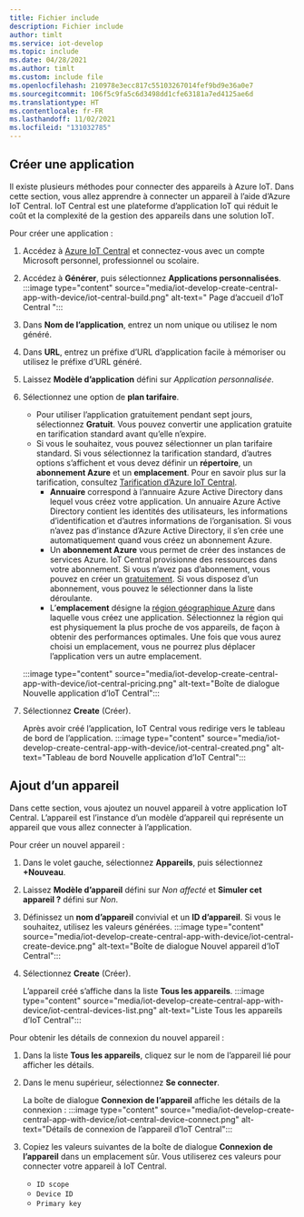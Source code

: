 ```yaml
---
title: Fichier include
description: Fichier include
author: timlt
ms.service: iot-develop
ms.topic: include
ms.date: 04/28/2021
ms.author: timlt
ms.custom: include file
ms.openlocfilehash: 210978e3ecc817c55103267014fef9bd9e36a0e7
ms.sourcegitcommit: 106f5c9fa5c6d3498dd1cfe63181a7ed4125ae6d
ms.translationtype: HT
ms.contentlocale: fr-FR
ms.lasthandoff: 11/02/2021
ms.locfileid: "131032785"
---
```

## <a name="create-an-application"></a>Créer une application
Il existe plusieurs méthodes pour connecter des appareils à Azure IoT. Dans cette section, vous allez apprendre à connecter un appareil à l’aide d’Azure IoT Central. IoT Central est une plateforme d’application IoT qui réduit le coût et la complexité de la gestion des appareils dans une solution IoT.

Pour créer une application :
1. Accédez à [Azure IoT Central](https://apps.azureiotcentral.com/) et connectez-vous avec un compte Microsoft personnel, professionnel ou scolaire.
1. Accédez à **Générer**, puis sélectionnez **Applications personnalisées**.
   :::image type="content" source="media/iot-develop-create-central-app-with-device/iot-central-build.png" alt-text=" Page d’accueil d’IoT Central ":::
1. Dans **Nom de l’application**, entrez un nom unique ou utilisez le nom généré.
1. Dans **URL**, entrez un préfixe d’URL d’application facile à mémoriser ou utilisez le préfixe d’URL généré.
1. Laissez **Modèle d’application** défini sur *Application personnalisée*. 
1. Sélectionnez une option de **plan tarifaire**. 
    - Pour utiliser l’application gratuitement pendant sept jours, sélectionnez **Gratuit**. Vous pouvez convertir une application gratuite en tarification standard avant qu’elle n’expire.
    - Si vous le souhaitez, vous pouvez sélectionner un plan tarifaire standard. Si vous sélectionnez la tarification standard, d’autres options s’affichent et vous devez définir un **répertoire**, un **abonnement Azure** et un **emplacement**. Pour en savoir plus sur la tarification, consultez [Tarification d’Azure IoT Central](https://azure.microsoft.com/pricing/details/iot-central/). 
        - **Annuaire** correspond à l’annuaire Azure Active Directory dans lequel vous créez votre application. Un annuaire Azure Active Directory contient les identités des utilisateurs, les informations d’identification et d’autres informations de l’organisation. Si vous n’avez pas d’instance d’Azure Active Directory, il s’en crée une automatiquement quand vous créez un abonnement Azure.
        - Un **abonnement Azure** vous permet de créer des instances de services Azure. IoT Central provisionne des ressources dans votre abonnement. Si vous n’avez pas d’abonnement, vous pouvez en créer un [gratuitement](https://aka.ms/createazuresubscription). Si vous disposez d’un abonnement, vous pouvez le sélectionner dans la liste déroulante.
        - L’**emplacement** désigne la [région géographique Azure](https://azure.microsoft.com/global-infrastructure/geographies/) dans laquelle vous créez une application. Sélectionnez la région qui est physiquement la plus proche de vos appareils, de façon à obtenir des performances optimales. Une fois que vous aurez choisi un emplacement, vous ne pourrez plus déplacer l’application vers un autre emplacement.

    :::image type="content" source="media/iot-develop-create-central-app-with-device/iot-central-pricing.png" alt-text="Boîte de dialogue Nouvelle application d’IoT Central":::
1. Sélectionnez **Create** (Créer).
    
    Après avoir créé l’application, IoT Central vous redirige vers le tableau de bord de l’application.
    :::image type="content" source="media/iot-develop-create-central-app-with-device/iot-central-created.png" alt-text="Tableau de bord Nouvelle application d’IoT Central":::

## <a name="add-a-device"></a>Ajout d’un appareil
Dans cette section, vous ajoutez un nouvel appareil à votre application IoT Central. L’appareil est l’instance d’un modèle d’appareil qui représente un appareil que vous allez connecter à l’application. 

Pour créer un nouvel appareil :
1. Dans le volet gauche, sélectionnez **Appareils**, puis sélectionnez **+Nouveau**.
1. Laissez **Modèle d’appareil** défini sur *Non affecté* et **Simuler cet appareil ?** défini sur *Non*.

1. Définissez un **nom d’appareil** convivial et un **ID d’appareil**. Si vous le souhaitez, utilisez les valeurs générées.
    :::image type="content" source="media/iot-develop-create-central-app-with-device/iot-central-create-device.png" alt-text="Boîte de dialogue Nouvel appareil d’IoT Central":::

1. Sélectionnez **Create** (Créer).

    L’appareil créé s’affiche dans la liste **Tous les appareils**.
    :::image type="content" source="media/iot-develop-create-central-app-with-device/iot-central-devices-list.png" alt-text="Liste Tous les appareils d’IoT Central":::
    
Pour obtenir les détails de connexion du nouvel appareil :
1. Dans la liste **Tous les appareils**, cliquez sur le nom de l’appareil lié pour afficher les détails. 
1. Dans le menu supérieur, sélectionnez **Se connecter**.

    La boîte de dialogue **Connexion de l’appareil** affiche les détails de la connexion : :::image type="content" source="media/iot-develop-create-central-app-with-device/iot-central-device-connect.png" alt-text="Détails de connexion de l’appareil d’IoT Central":::
1. Copiez les valeurs suivantes de la boîte de dialogue **Connexion de l’appareil** dans un emplacement sûr. Vous utiliserez ces valeurs pour connecter votre appareil à IoT Central.
    * `ID scope`
    * `Device ID`
    * `Primary key`